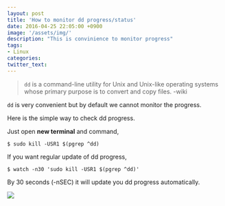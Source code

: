 ```yaml
---
layout: post
title: 'How to monitor dd progress/status'
date: 2016-04-25 22:05:00 +0900
image: '/assets/img/'
description: "This is convinience to monitor progress"
tags:
- Linux
categories:
twitter_text:
---
```


> `dd` is a command-line utility for Unix and Unix-like operating systems whose primary purpose is to convert and copy files. -wiki

`dd` is very convenient but by default we cannot monitor the progress.

Here is the simple way to check dd progress.

Just open **new terminal** and command,

```
$ sudo kill -USR1 $(pgrep ^dd)
```

If you want regular update of dd progress,

```
$ watch -n30 'sudo kill -USR1 $(pgrep ^dd)'
```
By 30 seconds (-nSEC) it will update you dd progress automatically.

<a href="https://minibrary.com/blogimg/img20160306-001.png" data-lightbox="13"><img src="https://minibrary.com/blogimg/img20160306-001.png"></a>
